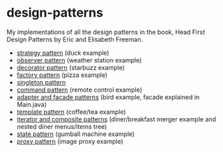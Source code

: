 # design-patterns

My implementations of all the design patterns in the book, Head First Design Patterns by Eric and Elisabeth Freeman.

- [strategy pattern](./src/main/java/com/maxdemaio/strategyPattern/) (duck example)
- [observer pattern](./src/main/java/com/maxdemaio/observerPattern/) (weather station example)
- [decorator pattern](./src/main/java/com/maxdemaio/decoratorPattern/) (starbuzz example)
- [factory pattern](./src/main/java/com/maxdemaio/factoryPattern/) (pizza example)
- [singleton pattern](./src/main/java/com/maxdemaio/singletonPattern/)
- [command pattern](./src/main/java/com/maxdemaio/commandPattern/) (remote control example)
- [adapter and facade patterns](./src/main/java/com/maxdemaio/adapterFacadePatterns/) (bird example, facade explained in Main.java)
- [template pattern](./src/main/java/com/maxdemaio/templatePattern/) (coffee/tea example)
- [iterator and composite patterns](./src/main/java/com/maxdemaio/iteratorCompositePatterns/) (diner/breakfast merger example and nested diner menus/items tree)
- [state pattern](./src/main/java/com/maxdemaio/statePattern/) (gumball machine example)
- [proxy pattern](./src/main/java/com/maxdemaio/proxyPattern/) (image proxy example)
